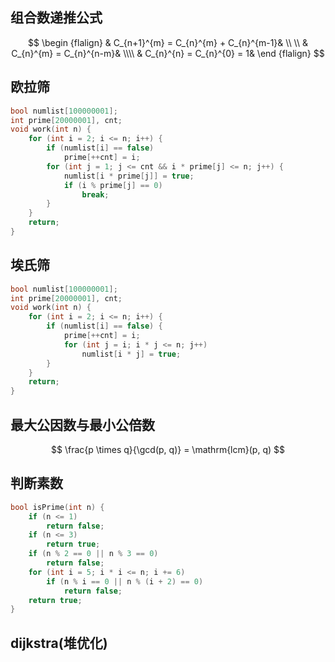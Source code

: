 ## 组合数递推公式

$$
\begin {flalign} & C_{n+1}^{m} = C_{n}^{m} + C_{n}^{m-1}& \\ \\ & C_{n}^{m} = C_{n}^{n-m}& \\\\ & C_{n}^{n} = C_{n}^{0} = 1& \end {flalign}
$$


## 欧拉筛

```cpp
bool numlist[100000001];
int prime[20000001], cnt;
void work(int n) {
    for (int i = 2; i <= n; i++) {
        if (numlist[i] == false)
            prime[++cnt] = i;
        for (int j = 1; j <= cnt && i * prime[j] <= n; j++) {
            numlist[i * prime[j]] = true;
            if (i % prime[j] == 0)
                break;
        }
    }
    return;
}
```
## 埃氏筛

```cpp
bool numlist[100000001];
int prime[20000001], cnt;
void work(int n) {
    for (int i = 2; i <= n; i++) {
        if (numlist[i] == false) {
            prime[++cnt] = i;
            for (int j = i; i * j <= n; j++)
                numlist[i * j] = true;
        }
    }
    return;
}
```
## 最大公因数与最小公倍数

$$
\frac{p \times q}{\gcd(p, q)} = \mathrm{lcm}(p, q)
$$

## 判断素数

```cpp
bool isPrime(int n) {
    if (n <= 1)
        return false;
    if (n <= 3)
        return true;
    if (n % 2 == 0 || n % 3 == 0)
        return false;
    for (int i = 5; i * i <= n; i += 6)
        if (n % i == 0 || n % (i + 2) == 0)
            return false;
    return true;
}
```
## dijkstra(堆优化)

```cpp

```